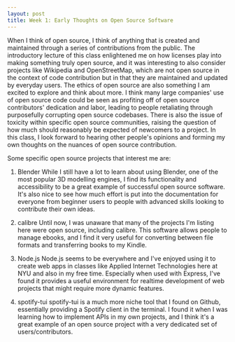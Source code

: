 ```yaml
---
layout: post
title: Week 1: Early Thoughts on Open Source Software
---
```


When I think of open source, I think of anything that is created and maintained through a series of contributions from the public. The introductory lecture of this class enlightened me on how licenses play into making something truly open source, and it was interesting to also consider projects like Wikipedia and OpenStreetMap, which are not open source in the context of code contribution but in that they are maintained and updated by everyday users. The ethics of open source are also something I am excited to explore and think about more. I think many large companies' use of open source code could be seen as profiting off of open source contributors' dedication and labor, leading to people retaliating through purposefully corrupting open source codebases. There is also the issue of toxicity within specific open source communities, raising the question of how much should reasonably be expected of newcomers to a project. In this class, I look forward to hearing other people's opinions and forming my own thoughts on the nuances of open source contribution.

Some specific open source projects that interest me are:

1. Blender
While I still have a lot to learn about using Blender, one of the most popular 3D modelling engines, I find its functionality and accessibility to be a great example of successful open source software. It's also nice to see how much effort is put into the documentation for everyone from beginner users to people with advanced skills looking to contribute their own ideas.

2. calibre
Until now, I was unaware that many of the projects I'm listing here were open source, including calibre. This software allows people to manage ebooks, and I find it very useful for converting between file formats and transferring books to my Kindle.

1. Node.js
Node.js seems to be everywhere and I've enjoyed using it to create web apps in classes like Applied Internet Technologies here at NYU and also in my free time. Especially when used with Express, I've found it provides a useful environment for realtime development of web projects that might require more dynamic features.

1. spotify-tui
spotify-tui is a much more niche tool that I found on Github, essentially providing a Spotify client in the terminal. I found it when I was learning how to implement APIs in my own projects, and I think it's a great example of an open source project with a very dedicated set of users/contributors.
